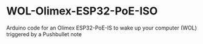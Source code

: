# WOL-Olimex-ESP32-PoE-ISO

Arduino code for an Olimex ESP32-PoE-IS to wake up your computer (WOL) triggered by a Pushbullet note
